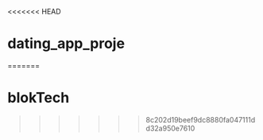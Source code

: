 <<<<<<< HEAD
# dating_app_proje
=======
# blokTech
>>>>>>> 8c202d19beef9dc8880fa047111dd32a950e7610
